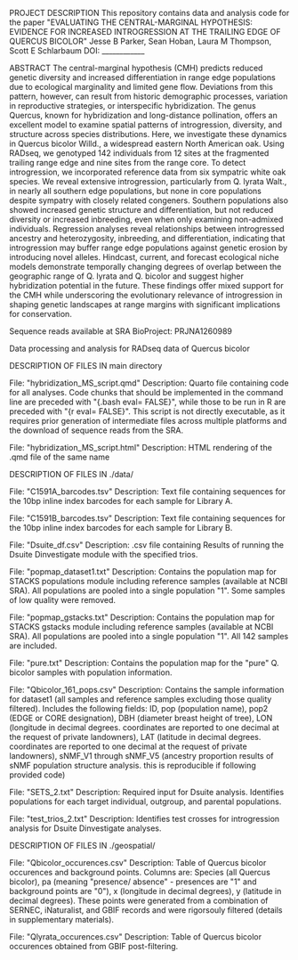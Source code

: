 PROJECT DESCRIPTION
This repository contains data and analysis code for the paper
"EVALUATING THE CENTRAL-MARGINAL HYPOTHESIS: EVIDENCE FOR INCREASED INTROGRESSION AT THE TRAILING EDGE OF QUERCUS BICOLOR"
Jesse B Parker, Sean Hoban, Laura M Thompson, Scott E Schlarbaum
DOI: ____________

ABSTRACT
The central-marginal hypothesis (CMH) predicts reduced genetic diversity and increased differentiation in range edge populations due to ecological marginality and limited gene flow. Deviations from this pattern, however, can result from historic demographic processes, variation in reproductive strategies, or interspecific hybridization. The genus Quercus, known for hybridization and long-distance pollination, offers an excellent model to examine spatial patterns of introgression, diversity, and structure across species distributions. Here, we investigate these dynamics in Quercus bicolor Willd., a widespread eastern North American oak. Using RADseq, we genotyped 142 individuals from 12 sites at the fragmented trailing range edge and nine sites from the range core. To detect introgression, we incorporated reference data from six sympatric white oak species. We reveal extensive introgression, particularly from Q. lyrata Walt., in nearly all southern edge populations, but none in core populations despite sympatry with closely related congeners. Southern populations also showed increased genetic structure and differentiation, but not reduced diversity or increased inbreeding, even when only examining non-admixed individuals. Regression analyses reveal relationships between introgressed ancestry and heterozygosity, inbreeding, and differentiation, indicating that introgression may buffer range edge populations against genetic erosion by introducing novel alleles. Hindcast, current, and forecast ecological niche models demonstrate temporally changing degrees of overlap between the geographic range of Q. lyrata and Q. bicolor and suggest higher hybridization potential in the future. These findings offer mixed support for the CMH while underscoring the evolutionary relevance of introgression in shaping genetic landscapes at range margins with significant implications for conservation.


Sequence reads available at SRA BioProject: PRJNA1260989

Data processing and analysis for RADseq data of Quercus bicolor

DESCRIPTION OF FILES IN main directory

File: "hybridization_MS_script.qmd"
Description: Quarto file containing code for all analyses. Code chunks that should be implemented in the command line are preceded with "{.bash eval= FALSE}", while those to be run in R are preceded with "{r eval= FALSE}". This script is not directly executable, as it requires prior generation of intermediate files across multiple platforms and the download of sequence reads from the SRA. 

File: "hybridization_MS_script.html"
Description: HTML rendering of the .qmd file of the same name


DESCRIPTION OF FILES IN ./data/

File: "C1591A_barcodes.tsv"
Description: Text file containing sequences for the 10bp inline index barcodes for each sample for Library A.

File: "C1591B_barcodes.tsv"
Description: Text file containing sequences for the 10bp inline index barcodes for each sample for Library B.

File: "Dsuite_df.csv"
Description: .csv file containing Results of running the Dsuite Dinvestigate module with the specified trios. 

File: "popmap_dataset1.txt"
Description: Contains the population map for STACKS populations module including reference samples (available at NCBI SRA). All populations are pooled into a single population "1". Some samples of low quality were removed.

File: "popmap_gstacks.txt"
Description: Contains the population map for STACKS gstacks module including reference samples (available at NCBI SRA). All populations are pooled into a single population "1". All 142 samples are included.

File: "pure.txt"
Description: Contains the population map for the "pure" Q. bicolor samples with population information.

File: "Qbicolor_161_pops.csv"
Description: Contains the sample information for dataset1 (all samples and reference samples excluding those quality filtered). Includes the following fields: ID, pop (population name), pop2 (EDGE or CORE designation), DBH (diameter breast height of tree), LON (longitude in decimal degrees. coordinates are reported to one decimal at the request of private landowners), LAT (latitude in decimal degrees. coordinates are reported to one decimal at the request of private landowners), sNMF_V1 through sNMF_V5 (ancestry proportion results of sNMF population structure analysis. this is reproducible if following provided code)  

File: "SETS_2.txt"
Description: Required input for Dsuite analysis. Identifies populations for each target individual, outgroup, and parental populations. 

File: "test_trios_2.txt"
Description: Identifies test crosses for introgression analysis for Dsuite Dinvestigate analyses. 


DESCRIPTION OF FILES IN ./geospatial/

File: "Qbicolor_occurences.csv"
Description: Table of Quercus bicolor occurences and background points. Columns are: Species (all Quercus bicolor), pa (meaning "presence/ absence" - presences are "1" and background points are "0"), x (longitude in decimal degrees), y (latitude in decimal degrees). These points were generated from a combination of SERNEC, iNaturalist, and GBIF records and were rigorsouly filtered (details in supplementary materials).

File: "Qlyrata_occurences.csv"
Description: Table of Quercus bicolor occurences obtained from GBIF post-filtering.
